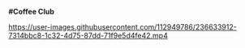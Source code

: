 **#Coffee Club**



https://user-images.githubusercontent.com/112949786/236633912-7314bbc8-1c32-4d75-87dd-71f9e5d4fe42.mp4



